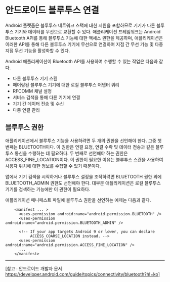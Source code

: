 안드로이드 블루투스 연결
=======

Android 플랫폼은 블루투스 네트워크 스택에 대한 지원을 포함하므로 기기가 다른 블루투스 기기와 데이터를 무선으로 교환할 수 있다.
애플리케이션 프레임워크는 Android Bluetooth API를 통해 블루투스 기능에 대한 액세스 권한을 제공하며, 애플리케이션은 이러한 API를 통해 다른 블루투스 기기에 무선으로 연결하여 지점 간 무선 기능 및 다중 지점 무선 기능을 활성화할 수 있다.

Android 애플리케이션이 Bluetooth API를 사용하여 수행할 수 있는 작업은 다음과 같다.

* 다른 블루투스 기기 스캔
* 페어링된 블루투스 기기에 대한 로컬 블루투스 어댑터 쿼리
* RFCOMM 채널 설정
* 서비스 검색을 통해 다른 기기에 연결
* 기기 간 데이터 전송 및 수신
* 다중 연결 관리


블루투스 권한
-----
애플리케이션에서 블루투스 기능을 사용하려면 두 개의 권한을 선언해야 한다. 
그중 첫 번째는 BLUETOOTH이다. 이 권한은 연결 요청, 연결 수락 및 데이터 전송과 같은 블루투스 통신을 수행하는 데 필요하다.
두 번째로 선언해야 하는 권한은 ACCESS_FINE_LOCATION이다. 이 권한이 필요한 이유는 블루투스 스캔을 사용하여 사용자 위치에 대한 정보를 수집할 수 있기 때문이다.

앱에서 기기 검색을 시작하거나 블루투스 설정을 조작하려면 BLUETOOTH 권한 외에 BLUETOOTH_ADMIN 권한도 선언해야 한다. 
대부분 애플리케이션은 로컬 블루투스 기기를 검색하는 기능에만 이 권한이 필요하다.

애플리케이션 매니페스트 파일에 블루투스 권한을 선언하는 예제는 다음과 같다. <br>

        <manifest ... >
          <uses-permission android:name="android.permission.BLUETOOTH" />
          <uses-permission android:name="android.permission.BLUETOOTH_ADMIN" />

          <!-- If your app targets Android 9 or lower, you can declare
               ACCESS_COARSE_LOCATION instead. -->
          <uses-permission android:name="android.permission.ACCESS_FINE_LOCATION" />
          ...
        </manifest>

------------
[참고 : 안드로이드 개발자 문서 https://developer.android.com/guide/topics/connectivity/bluetooth?hl=ko]
